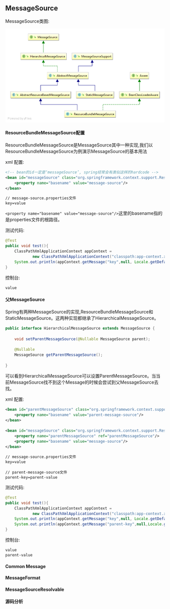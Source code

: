 ## MessageSource

MessageSource类图:

![MessageSource类图](/image/ApplicationContext/MessageSource/StaticMessageSource.png)

#### ResourceBundleMessageSource配置

ResourceBundleMessageSource是MessageSource其中一种实现,我们以ResourceBundleMessageSource为例演示MessageSource的基本用法

xml 配置:
```xml
<!-- bean的id一定是‘messageSource’, spring经常会有类似这样的hardcode -->
<bean id="messageSource" class="org.springframework.context.support.ResourceBundleMessageSource">
    <property name="basename" value="message-source"/>
</bean>
```
```Properties
// message-source.properties文件
key=value
```

`<property name="basename" value="message-source"/>`这里的basename指的是properties文件的根路径。

测试代码:
```Java
@Test
public void test(){
    ClassPathXmlApplicationContext appContext =
            new ClassPathXmlApplicationContext("classpath:app-context.xml");
    System.out.println(appContext.getMessage("key",null, Locale.getDefault()));
}
```
控制台:

    value

#### 父MessageSource

Spring有两种MessageSource的实现,ResourceBundleMessageSource和StaticMessageSource。这两种实现都继承了HierarchicalMessageSource。

```Java
public interface HierarchicalMessageSource extends MessageSource {

	void setParentMessageSource(@Nullable MessageSource parent);

	@Nullable
	MessageSource getParentMessageSource();

}
```

可以看到HierarchicalMessageSource可以设置ParentMessageSource。当当前MessageSource找不到这个Message的时候会尝试到父MessageSource去找。

xml 配置:
```xml
<bean id="parentMessageSource" class="org.springframework.context.support.ResourceBundleMessageSource">
    <property name="basename" value="parent-message-source"/>
</bean>

<bean id="messageSource" class="org.springframework.context.support.ResourceBundleMessageSource">
    <property name="parentMessageSource" ref="parentMessageSource"/>
    <property name="basename" value="message-source"/>
</bean>
```
```Properties
// message-source.properties文件
key=value

// parent-message-source文件
parent-key=parent-value
```
测试代码:
```Java
@Test
public void test(){
    ClassPathXmlApplicationContext appContext =
            new ClassPathXmlApplicationContext("classpath:app-context.xml");
    System.out.println(appContext.getMessage("key",null, Locale.getDefault()));
    System.out.println(appContext.getMessage("parent-key",null,Locale.getDefault()));
}
```
控制台:
```
value
parent-value
```
#### Common Message

#### MessageFormat

#### MessageSourceResolvable

#### 源码分析
